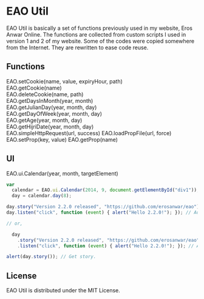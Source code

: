 # EAO Util

EAO Util is basically a set of functions previously used in my website, Eros Anwar Online. The functions are collected from custom scripts I used in version 1 and 2 of my website. Some of the codes were copied somewhere from the Internet. They are rewritten to ease code reuse.

## Functions

EAO.setCookie(name, value, expiryHour, path)  
EAO.getCookie(name)  
EAO.deleteCookie(name, path)  
EAO.getDaysInMonth(year, month)  
EAO.getJulianDay(year, month, day)  
EAO.getDayOfWeek(year, month, day)  
EAO.getAge(year, month, day)  
EAO.getHijriDate(year, month, day)  
EAO.simpleHttpRequest(url, success)
EAO.loadPropFile(url, force)  
EAO.setProp(key, value)
EAO.getProp(name)

## UI

EAO.ui.Calendar(year, month, targetElement)

```javascript
var
  calendar = EAO.ui.Calendar(2014, 9, document.getElementById("div1")),
  day = calendar.day(8);

day.story("Version 2.2.0 released", "https://github.com/erosanwar/eao"); // Set story. 
day.listen("click", function (event) { alert("Hello 2.2.0!"); }); // Add event. 

// or,

  day
    .story("Version 2.2.0 released", "https://github.com/erosanwar/eao") // Set story.
    .listen("click", function (event) { alert("Hello 2.2.0!"); }); // And add event.

alert(day.story()); // Get story.
```

## License

EAO Util is distributed under the MIT License.

